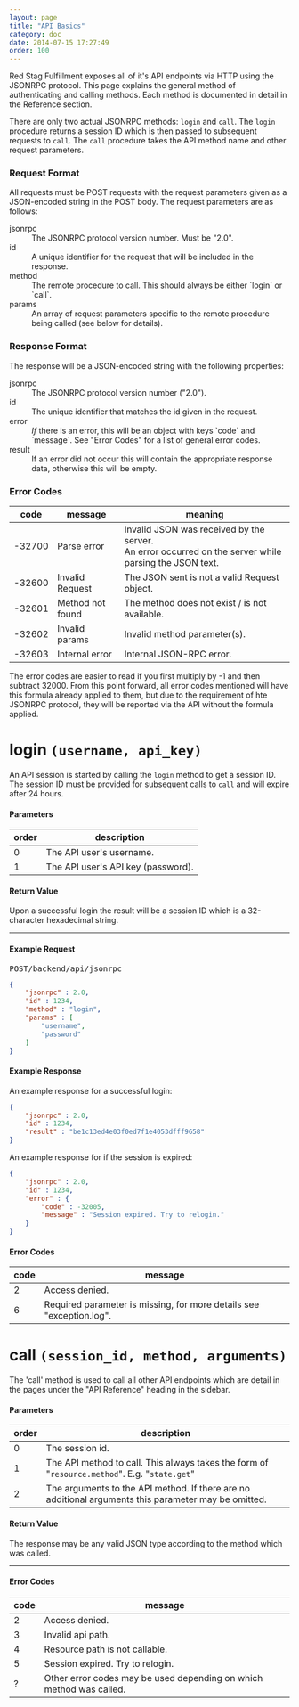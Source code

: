 ```yaml
---
layout: page
title: "API Basics"
category: doc
date: 2014-07-15 17:27:49
order: 100
---
```


Red Stag Fulfillment exposes all of it's API endpoints via HTTP using the JSONRPC protocol. This page explains the general
method of authenticating and calling methods. Each method is documented in detail in the Reference section.

There are only two actual JSONRPC methods: `login` and `call`. The `login` procedure returns a session ID which
is then passed to subsequent requests to `call`. The `call` procedure takes the API method name and other request parameters.

### Request Format

All requests must be POST requests with the request parameters given as a JSON-encoded string in the POST body.
The request parameters are as follows:

<dl class="dl-horizontal">
<dt>jsonrpc</dt>
<dd>The JSONRPC protocol version number. Must be "2.0".</dd>
<dt>id</dt>
<dd>A unique identifier for the request that will be included in the response.</dd>
<dt>method</dt>
<dd>The remote procedure to call. This should always be either `login` or `call`.</dd>
<dt>params</dt>
<dd>An array of request parameters specific to the remote procedure being called (see below for details).</dd>
</dl>

### Response Format

The response will be a JSON-encoded string with the following properties:

<dl class="dl-horizontal">
<dt>jsonrpc</dt>
<dd>The JSONRPC protocol version number ("2.0").</dd>
<dt>id</dt>
<dd>The unique identifier that matches the id given in the request.</dd>
<dt>error</dt>
<dd><em>If</em> there is an error, this will be an object with keys `code` and `message`. See "Error Codes" for a list
of general error codes.</dd>
<dt>result</dt>
<dd>If an error did not occur this will contain the appropriate response data, otherwise this will be empty.</dd>
</dl>

### Error Codes

<table class="table table-condensed">
<thead>
  <tr>
    <th>code</th>
    <th>message</th>
    <th>meaning</th>
  </tr>
</thead>
<tbody>
  <tr>
    <td>-32700</td>
    <td>Parse error</td>
    <td>Invalid JSON was received by the server.<br>An error occurred on the server while parsing the JSON text.</td>
  </tr>
  <tr>
    <td>-32600</td>
    <td>Invalid Request</td>
    <td>The JSON sent is not a valid Request object.</td>
  </tr>
  <tr>
    <td>-32601</td>
    <td>Method not found</td>
    <td>The method does not exist / is not available.</td>
  </tr>
  <tr>
    <td>-32602</td>
    <td>Invalid params</td>
    <td>Invalid method parameter(s).</td>
  </tr>
  <tr>
    <td>-32603</td>
    <td>Internal error</td>
    <td>Internal JSON-RPC error.</td>
  </tr>
</tbody>
</table>

The error codes are easier to read if you first multiply by -1 and then subtract 32000. From this point forward, all error
codes mentioned will have this formula already applied to them, but due to the requirement of hte JSONRPC protocol, they
will be reported via the API without the formula applied.

login `(username, api_key)`
=====

An API session is started by calling the `login` method to get a session ID. The session ID must be provided for
subsequent calls to `call` and will expire after 24 hours.

#### Parameters

| order | description |
| ----- | ----------- |
| 0 | The API user's username. |
| 1 | The API user's API key (password). |

#### Return Value

Upon a successful login the result will be a session ID which is a 32-character hexadecimal string.

----

#### Example Request

<div class="api-endpoint-request">
    <pre><span class="api-endpoint-request-type">POST</span>/backend/api/jsonrpc</pre>
</div>

```json
{
    "jsonrpc" : 2.0,
    "id" : 1234,
    "method" : "login",
    "params" : [
        "username",
        "password"
    ]
}
```

#### Example Response

An example response for a successful login:

```json
{
    "jsonrpc" : 2.0,
    "id" : 1234,
    "result" : "be1c13ed4e03f0ed7f1e4053dfff9658"
}
```

An example response for if the session is expired:

```json
{
    "jsonrpc" : 2.0,
    "id" : 1234,
    "error" : {
        "code" : -32005,
        "message" : "Session expired. Try to relogin."
    }
}
```

#### Error Codes

| code | message |
| ---- | ------- |
| 2 | Access denied. |
| 6 | Required parameter is missing, for more details see "exception.log". |

call `(session_id, method, arguments)`
====

The 'call' method is used to call all other API endpoints which are detail in the pages under the "API Reference" heading in the sidebar.

#### Parameters

| order | description |
| ----- | ----------- |
| 0 | The session id. |
| 1 | The API method to call. This always takes the form of "`resource.method`". E.g. "`state.get`" |
| 2 | The arguments to the API method. If there are no additional arguments this parameter may be omitted. |

#### Return Value

The response may be any valid JSON type according to the method which was called.

----

#### Error Codes

| code | message |
| ---- | ------- |
| 2 | Access denied. |
| 3 | Invalid api path. |
| 4 | Resource path is not callable. |
| 5 | Session expired. Try to relogin. |
| ? | Other error codes may be used depending on which method was called.
